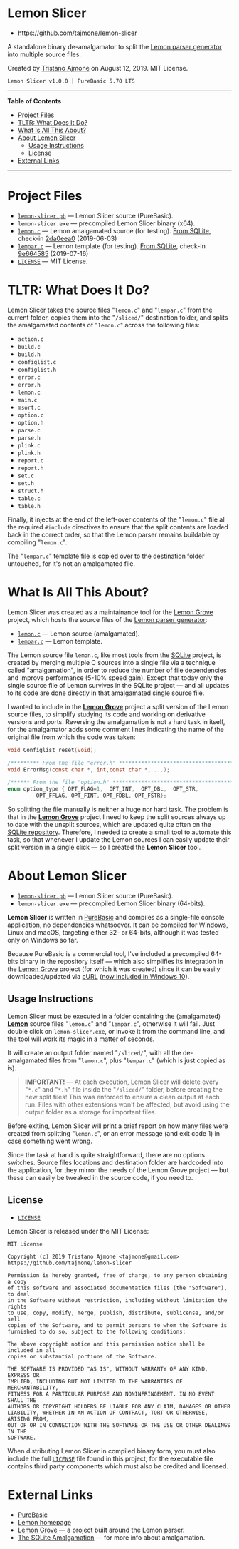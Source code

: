 # Lemon Slicer

- https://github.com/tajmone/lemon-slicer

A standalone binary de-amalgamator to split the [Lemon parser generator] into multiple source files.

Created by [Tristano Ajmone] on August 12, 2019. MIT License.

    Lemon Slicer v1.0.0 | PureBasic 5.70 LTS


-----

**Table of Contents**


<!-- MarkdownTOC autolink="true" bracket="round" autoanchor="false" lowercase="only_ascii" uri_encoding="true" levels="1,2,3,4" -->

- [Project Files](#project-files)
- [TLTR: What Does It Do?](#tltr-what-does-it-do)
- [What Is All This About?](#what-is-all-this-about)
- [About Lemon Slicer](#about-lemon-slicer)
    - [Usage Instructions](#usage-instructions)
    - [License](#license)
- [External Links](#external-links)

<!-- /MarkdownTOC -->

-----

# Project Files

- [`lemon-slicer.pb`][slicer.pb] — Lemon Slicer source (PureBasic).
- `lemon-slicer.exe` — precompiled Lemon Slicer binary (x64).
- [`lemon.c`][lemon.c] — Lemon amalgamated source (for testing). [From SQLite][us lemon], check-in [2da0eea0]  (2019-06-03)
- [`lempar.c`][lempar.c] — Lemon template (for testing). [From SQLite][us lempar], check-in [9e664585]  (2019-07-16)
- [`LICENSE`][LICENSE] — MIT License.

# TLTR: What Does It Do?

Lemon Slicer takes the source files "`lemon.c`" and "`lempar.c`" from the current folder, copies them into the "`/sliced/`" destination folder, and splits the amalgamated contents of "`lemon.c`" across the following files:

- `action.c`
- `build.c`
- `build.h`
- `configlist.c`
- `configlist.h`
- `error.c`
- `error.h`
- `lemon.c`
- `main.c`
- `msort.c`
- `option.c`
- `option.h`
- `parse.c`
- `parse.h`
- `plink.c`
- `plink.h`
- `report.c`
- `report.h`
- `set.c`
- `set.h`
- `struct.h`
- `table.c`
- `table.h`

Finally, it injects at the end of the left-over contents of the "`lemon.c`" file all the required `#include` directives to ensure that the split contents are loaded back in the correct order, so that the Lemon parser remains buildable by compiling "`lemon.c`".

The "`lempar.c`" template file is copied over to the destination folder untouched, for it's not an amalgamated file.

# What Is All This About?

Lemon Slicer was created as a maintainance tool for the [Lemon Grove] project, which hosts the source files of the [Lemon parser generator]:

- [`lemon.c`][lemon.c] — Lemon source (amalgamated).
- [`lempar.c`][lempar.c] — Lemon template.


The Lemon source file `lemon.c`, like most tools from the [SQLite] project, is created by merging multiple C sources into a single file via a technique called "amalgamation", in order to reduce the number of file dependencies and improve performance (5-10% speed gain).
Except that today only the single source file of Lemon survives in the SQLite project — and all updates to its code are done directly in that amalgamated single source file.

I wanted to include in the __[Lemon Grove]__ project a split version of the Lemon source files, to simplify studying its code and working on derivative versions and ports.
Reversing the amalgamation is not a hard task in itself, for the amalgamator adds some comment lines indicating the name of the original file from which the code was taken:

```c
void Configlist_reset(void);

/********* From the file "error.h" ***************************************/
void ErrorMsg(const char *, int,const char *, ...);

/****** From the file "option.h" ******************************************/
enum option_type { OPT_FLAG=1,  OPT_INT,  OPT_DBL,  OPT_STR,
         OPT_FFLAG, OPT_FINT, OPT_FDBL, OPT_FSTR};
```

So splitting the file manually is neither a huge nor hard task.
The problem is that in the __[Lemon Grove]__ project I need to keep the split sources always up to date with the unsplit sources, which are updated quite often on the [SQLite repository].
Therefore, I needed to create a small tool to automate this task, so that whenever I update the Lemon sources I can easily update their split version in a single click — so I created the __Lemon Slicer__ tool.

# About Lemon Slicer

- [`lemon-slicer.pb`][slicer.pb] — Lemon Slicer source (PureBasic).
- `lemon-slicer.exe` — precompiled Lemon Slicer binary (64-bits).

__Lemon Slicer__ is written in [PureBasic] and compiles as a single-file console application, no dependencies whatsoever.
It can be compiled for Windows, Linux and macOS, targeting either 32- or 64-bits, although it was tested only on Windows so far.

Because PureBasic is a commercial tool, I've included a precompiled 64-bits binary in the repository itself — which also simplifies its integration in the [Lemon Grove] project (for which it was created) since it can be easily downloaded/updated via [cURL]  ([now included in Windows 10]).

## Usage Instructions

Lemon Slicer must be executed in a folder containing the (amalgamated) __[Lemon]__ source files "`lemon.c`" and "`lempar.c`", otherwise it will fail.
Just double click on `lemon-slicer.exe`, or invoke it from the command line, and the tool will work its magic in a matter of seconds.

It will create an output folder named "`/sliced/`", with all the de-amalgamated files from "`lemon.c`", plus "`lempar.c`" (which is just copied as is).

> **IMPORTANT!** — At each execution, Lemon Slicer will delete every "`*.c`" and "`*.h`" file inside the "`/sliced/`" folder, before creating the new split files!
> This was enforced to ensure a clean output at each run.
> Files with other extensions won't be affected, but avoid using the output folder as a storage for important files. 

Before exiting, Lemon Slicer will print a brief report on how many files were created from splitting "`lemon.c`", or an error message (and exit code 1) in case something went wrong.

Since the task at hand is quite straightforward, there are no options switches.
Source files locations and destination folder are hardcoded into the application, for they mirror the needs of the Lemon Grove project — but these can easily be tweaked in the source code, if you need to.

## License

- [`LICENSE`][LICENSE]

Lemon Slicer is released under the MIT License:

```
MIT License

Copyright (c) 2019 Tristano Ajmone <tajmone@gmail.com>
https://github.com/tajmone/lemon-slicer

Permission is hereby granted, free of charge, to any person obtaining a copy
of this software and associated documentation files (the "Software"), to deal
in the Software without restriction, including without limitation the rights
to use, copy, modify, merge, publish, distribute, sublicense, and/or sell
copies of the Software, and to permit persons to whom the Software is
furnished to do so, subject to the following conditions:

The above copyright notice and this permission notice shall be included in all
copies or substantial portions of the Software.

THE SOFTWARE IS PROVIDED "AS IS", WITHOUT WARRANTY OF ANY KIND, EXPRESS OR
IMPLIED, INCLUDING BUT NOT LIMITED TO THE WARRANTIES OF MERCHANTABILITY,
FITNESS FOR A PARTICULAR PURPOSE AND NONINFRINGEMENT. IN NO EVENT SHALL THE
AUTHORS OR COPYRIGHT HOLDERS BE LIABLE FOR ANY CLAIM, DAMAGES OR OTHER
LIABILITY, WHETHER IN AN ACTION OF CONTRACT, TORT OR OTHERWISE, ARISING FROM,
OUT OF OR IN CONNECTION WITH THE SOFTWARE OR THE USE OR OTHER DEALINGS IN THE
SOFTWARE.
```

When distributing Lemon Slicer in compiled binary form, you must also include the full [`LICENSE`][LICENSE] file found in this project, for the executable file contains third party components which must also be credited and licensed.

# External Links

- [PureBasic]
- [Lemon homepage]
- [Lemon Grove] — a project built around the Lemon parser.
- [The SQLite Amalgamation] — for more info about amalgamation.

<!-----------------------------------------------------------------------------
                               REFERENCE LINKS
------------------------------------------------------------------------------>

[now included in Windows 10]: https://devblogs.microsoft.com/commandline/tar-and-curl-come-to-windows/ "Read MS Blog announcement about cURL being added to tools included with Windows 10"

<!-- project files -->

[LICENSE]: ./LICENSE "View the MIT License of the project"
[lemon.c]: ./lemon.c "View Lemon amalgamated source file"
[lempar.c]: ./lempar.c "View Lemon template source file"
[slicer.pb]: ./lemon-slicer.pb "View Lemon Slicer source file"

<!-- external references -->

[LALR(1)]: https://en.wikipedia.org/wiki/LALR_parser "See Wikipedia page on LALR parser"
[parser generator]: https://en.wikipedia.org/wiki/Compiler-compiler "See Wikipedia page on Compiler-compiler"

<!-- Lemon -->

[Lemon]: http://www.hwaci.com/sw/lemon/ "Visit the official Lemon homepage"
[Lemon homepage]: http://www.hwaci.com/sw/lemon/ "Visit the official Lemon homepage"
[Lemon parser generator]: http://www.hwaci.com/sw/lemon/ "Visit the official Lemon homepage"
[Lemon documentation]: https://sqlite.org/src/doc/trunk/doc/lemon.html "Read the official Lemon documentation"
[Lemon on Wikipedia]: https://en.wikipedia.org/wiki/Lemon_Parser_Generator "Read the Wikepida page for Lemon Parser Generator"
[Lemon Grove]: https://github.com/tajmone/lemon-grove "Visit the Lemon Grove repository on GitHub"

<!-- Lemon upstream sources & check-ins -->

[us lemon]: https://www.sqlite.org/src/file/tool/lemon.c "View upstream source file"
[2da0eea0]: https://www.sqlite.org/src/info/2da0eea02d128c37 "View upstream check-in"

[us lempar]: https://www.sqlite.org/src/file/tool/lempar.c "View upstream source file"
[9e664585]: https://www.sqlite.org/src/info/9e66458592d40fbd "View upstream check-in"

<!-- SQLite -->

[SQLite]: http://www.sqlite.org/ "Visit SQLite website"
[SQLite repository]: https://sqlite.org/src/doc/trunk/README.md "Visit the SQLite source repository"
[The SQLite Amalgamation]: https://www.sqlite.org/amalgamation.html "Learn about amalgamation in the SQLite project"

<!-- PureBasic -->

[PureBasic]: https://www.purebasic.com "Visit the PureBasic website"

<!-- 3rd party tools -->

[cURL]: https://curl.haxx.se/ "Visit cURL website"

<!-- people -->

[Tristano Ajmone]: https://github.com/tajmone "View Tristano Ajmone's GitHub profile"

<!-- EOF -->
